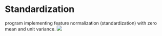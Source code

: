 # Standardization
program implementing feature normalization
(standardization) with zero mean and unit variance.
![](https://i.imgur.com/asuO3yN.png)

